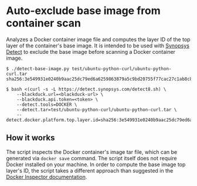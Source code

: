 # Auto-exclude base image from container scan
Analyzes a Docker container image file and computes the layer ID of the top layer of the container's base image. It is intended to be used with [Synopsys Detect](https://github.com/blackducksoftware/synopsys-detect) to exclude the base image before scanning a Docker container image.

```
$ ./detect-base-image.py test/ubuntu-python-curl/ubuntu-python-curl.tar 
sha256:3e549931e0240b9aac25dc79ed6a6259863879a5c9bd20755f77cac27c1ab8c8

$ bash <(curl -s -L https://detect.synopsys.com/detect8.sh) \
    --blackduck.url=<blackduck-url> \
    --blackduck.api.token=<token> \
    --detect.tools=DOCKER \
    --detect.tar=test/ubuntu-python-curl/ubuntu-python-curl.tar \
    --detect.docker.platform.top.layer.id=sha256:3e549931e0240b9aac25dc79ed6a6259863879a5c9bd20755f77cac27c1ab8c8
```

## How it works
The script inspects the Docker container's image tar file, which can be generated via `docker save` command. The script itself does not require Docker installed on your machine. In order to compute the base image top layer's ID, the script takes a different approach than suggested in the [Docker Inspector documentation](https://synopsys.atlassian.net/wiki/spaces/INTDOCS/pages/759922726/Isolating+Application+Components).

